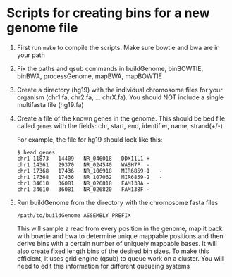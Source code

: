 # Scripts for creating bins for a new genome file

1. First run `make` to compile the scripts. Make sure bowtie and bwa are in your path

2. Fix the paths and qsub commands in buildGenome, binBOWTIE, binBWA, processGenome, mapBWA, mapBOWTIE

3. Create a directory (hg19) with the individual chromosome files for your organism (chr1.fa, chr2.fa, ... chrX.fa). You should NOT include a single
   multifasta file (hg19.fa)

4. Create a file of the known genes in the genome. This should be bed file called `genes` with the fields: chr, start, end, identifier, name, strand(+/-)

   For example, the file for hg19 should look like this:
   ```
   $ head genes
   chr1 11873   14409   NR_046018   DDX11L1 +
   chr1 14361   29370   NR_024540   WASH7P  -
   chr1 17368   17436   NR_106918   MIR6859-1   -
   chr1 17368   17436   NR_107062   MIR6859-2   -
   chr1 34610   36081   NR_026818   FAM138A -
   chr1 34610   36081   NR_026820   FAM138F -
   ```

5. Run buildGenome from the directory with the chromosome fasta files

   ```
   /path/to/buildGenome ASSEMBLY_PREFIX
   ```

   This will sample a read from every position in the genome, map it back with bowtie and bwa to determine unique mappable positions and then derive bins with a certain number of uniquely mappable bases.  It will also create fixed length bins of the desired bin sizes. To make this efficient, it uses grid engine (qsub) to queue work on a cluster. You will need to edit this information for different queueing systems


